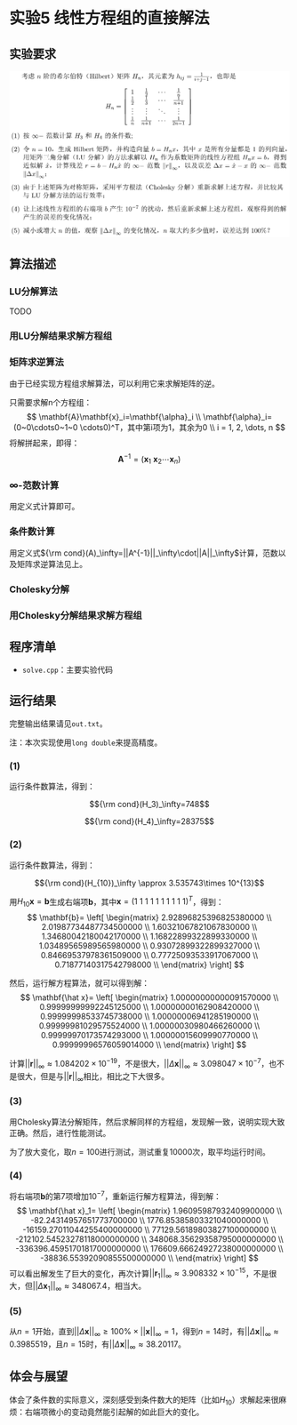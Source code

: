 #  实验5 线性方程组的直接解法

## 实验要求

![req](req.png)

## 算法描述

### LU分解算法

TODO

### 用LU分解结果求解方程组



### 矩阵求逆算法

由于已经实现方程组求解算法，可以利用它来求解矩阵的逆。

只需要求解n个方程组：
$$
\mathbf{A}\mathbf{x}_i=\mathbf{\alpha}_i \\
\mathbf{\alpha}_i=(0~0\cdots0~1~0 \cdots0)^T，其中第i项为1，其余为0 \\
i = 1, 2, \dots, n
$$
将解拼起来，即得：
$$
\mathbf{A}^{-1} = (\mathbf{x}_1~\mathbf{x}_2\cdots\mathbf{x}_n)
$$

### $\infty$-范数计算

用定义式计算即可。

### 条件数计算

用定义式${\rm cond}(A)_\infty=||A^{-1}||_\infty\cdot||A||_\infty$计算，范数以及矩阵求逆算法见上。

### Cholesky分解



### 用Cholesky分解结果求解方程组



## 程序清单

- `solve.cpp`：主要实验代码

## 运行结果

完整输出结果请见`out.txt`。

注：本次实现使用`long double`来提高精度。

### (1)

运行条件数算法，得到：

$${\rm cond}(H_3)_\infty=748$$

$${\rm cond}(H_4)_\infty=28375$$

### (2)

运行条件数算法，得到：

$${\rm cond}(H_{10})_\infty \approx 3.535743\times 10^{13}$$

用$H_{10}\mathbf{x}=\mathbf{b}$生成右端项$\mathbf{b}$，其中$\mathbf{x} = (1~1~1~1~1~1~1~1~1~1)^T$，得到：
$$
\mathbf{b}= \left[ \begin{matrix}
2.92896825396825380000 \\
2.01987734487734500000 \\
1.60321067821067830000 \\
1.34680042180042170000 \\
1.16822899322899330000 \\
1.03489565989565980000 \\
0.93072899322899327000 \\
0.84669537978361509000 \\
0.77725093533917067000 \\
0.71877140317542798000 \\
\end{matrix}
\right]
$$


然后，运行解方程算法，就可以得到解：
$$
\mathbf{\hat x}= \left[ \begin{matrix}
1.00000000000091570000 \\
0.99999999992245125000 \\
1.00000000162908420000 \\
0.99999998533745738000 \\
1.00000006941285190000 \\
0.99999981029575524000 \\
1.00000030980466260000 \\
0.99999970173574293000 \\
1.00000015609990770000 \\
0.99999996576059014000 \\
\end{matrix}
\right]
$$


计算$||\mathbf{r}||_\infty \approx 1.084202 \times 10^{-19}$，不是很大，$||\Delta \mathbf{x}||_\infty \approx 3.098047 \times 10^{-7}$，也不是很大，但是与$||\mathbf{r}||_\infty$相比，相比之下大很多。

### (3)

用Cholesky算法分解矩阵，然后求解同样的方程组，发现解一致，说明实现大致正确。然后，进行性能测试。

为了放大变化，取$n=100$进行测试，测试重复10000次，取平均运行时间。

### (4)

将右端项$\mathbf{b}$的第7项增加$10^{-7}$，重新运行解方程算法，得到解：
$$
\mathbf{\hat x}_1= \left[ \begin{matrix}
1.96095987932409900000 \\
-82.24314957651773700000 \\
1776.85385803321040000000 \\
-16159.27011044255400000000 \\
77129.56189803827100000000 \\
-212102.54523278118000000000 \\
348068.35629358795000000000 \\
-336396.45951701817000000000 \\
176609.66624927238000000000 \\
-38836.55392090855500000000 \\
\end{matrix}
\right]
$$
可以看出解发生了巨大的变化，再次计算$||\mathbf{r}_1||_\infty \approx 3.908332 \times 10^{-15}$，不是很大，但$||\Delta \mathbf{x}_1||_\infty \approx 348067.4$，相当大。

### (5)

从$n=1$开始，直到$||\Delta \mathbf{x}||_\infty \ge 100\% \times ||\mathbf{x}||_\infty=1$，得到$n=14$时，有$||\Delta \mathbf{x}||_\infty \approx 0.3985519$，且$n=15$时，有$||\Delta \mathbf{x}||_\infty \approx 38.20117$。

## 体会与展望

体会了条件数的实际意义，深刻感受到条件数大的矩阵（比如$H_{10}$）求解起来很麻烦：右端项微小的变动竟然能引起解的如此巨大的变化。
